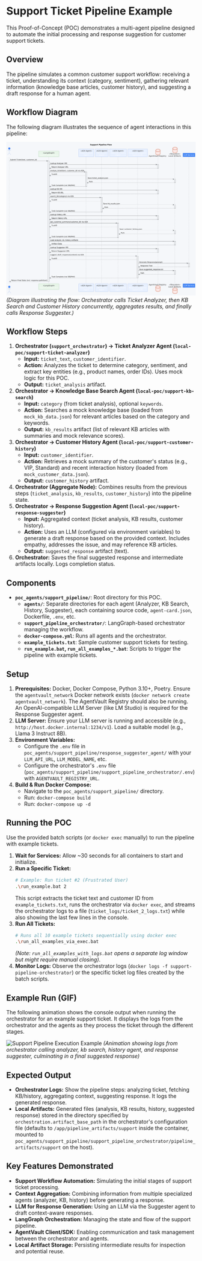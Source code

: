 # Support Ticket Pipeline Example

This Proof-of-Concept (POC) demonstrates a multi-agent pipeline designed to automate the initial processing and response suggestion for customer support tickets.

## Overview

The pipeline simulates a common customer support workflow: receiving a ticket, understanding its context (category, sentiment), gathering relevant information (knowledge base articles, customer history), and suggesting a draft response for a human agent.

## Workflow Diagram

The following diagram illustrates the sequence of agent interactions in this pipeline:

![Support Pipeline Workflow Diagram](../assets/images/supportpipe.png)
*(Diagram illustrating the flow: Orchestrator calls Ticket Analyzer, then KB Search and Customer History concurrently, aggregates results, and finally calls Response Suggester.)*

## Workflow Steps

1.  **Orchestrator (`support_orchestrator`) -> Ticket Analyzer Agent (`local-poc/support-ticket-analyzer`)**
    *   **Input:** `ticket_text`, `customer_identifier`.
    *   **Action:** Analyzes the ticket to determine category, sentiment, and extract key entities (e.g., product names, order IDs). Uses mock logic for this POC.
    *   **Output:** `ticket_analysis` artifact.
2.  **Orchestrator -> Knowledge Base Search Agent (`local-poc/support-kb-search`)**
    *   **Input:** `category` (from ticket analysis), optional `keywords`.
    *   **Action:** Searches a mock knowledge base (loaded from `mock_kb_data.json`) for relevant articles based on the category and keywords.
    *   **Output:** `kb_results` artifact (list of relevant KB articles with summaries and mock relevance scores).
3.  **Orchestrator -> Customer History Agent (`local-poc/support-customer-history`)**
    *   **Input:** `customer_identifier`.
    *   **Action:** Retrieves a mock summary of the customer's status (e.g., VIP, Standard) and recent interaction history (loaded from `mock_customer_data.json`).
    *   **Output:** `customer_history` artifact.
4.  **Orchestrator (Aggregate Node):** Combines results from the previous steps (`ticket_analysis`, `kb_results`, `customer_history`) into the pipeline state.
5.  **Orchestrator -> Response Suggestion Agent (`local-poc/support-response-suggester`)**
    *   **Input:** Aggregated context (ticket analysis, KB results, customer history).
    *   **Action:** Uses an LLM (configured via environment variables) to generate a draft response based on the provided context. Includes empathy, addresses the issue, and may reference KB articles.
    *   **Output:** `suggested_response` artifact (text).
6.  **Orchestrator:** Saves the final suggested response and intermediate artifacts locally. Logs completion status.

## Components

*   **`poc_agents/support_pipeline/`**: Root directory for this POC.
    *   **`agents/`**: Separate directories for each agent (Analyzer, KB Search, History, Suggester), each containing source code, `agent-card.json`, Dockerfile, `.env`, etc.
    *   **`support_pipeline_orchestrator/`**: LangGraph-based orchestrator managing the workflow.
    *   **`docker-compose.yml`**: Runs all agents and the orchestrator.
    *   **`example_tickets.txt`**: Sample customer support tickets for testing.
    *   **`run_example.bat`, `run_all_examples_*.bat`**: Scripts to trigger the pipeline with example tickets.

## Setup

1.  **Prerequisites:** Docker, Docker Compose, Python 3.10+, Poetry. Ensure the `agentvault_network` Docker network exists (`docker network create agentvault_network`). The AgentVault Registry should also be running. An OpenAI-compatible LLM Server (like LM Studio) is required for the Response Suggester agent.
2.  **LLM Server:** Ensure your LLM server is running and accessible (e.g., `http://host.docker.internal:1234/v1`). Load a suitable model (e.g., Llama 3 Instruct 8B).
3.  **Environment Variables:**
    *   Configure the `.env` file in `poc_agents/support_pipeline/response_suggester_agent/` with your `LLM_API_URL`, `LLM_MODEL_NAME`, etc.
    *   Configure the orchestrator's `.env` file (`poc_agents/support_pipeline/support_pipeline_orchestrator/.env`) with `AGENTVAULT_REGISTRY_URL`.
4.  **Build & Run Docker Compose:**
    *   Navigate to the `poc_agents/support_pipeline/` directory.
    *   Run: `docker-compose build`
    *   Run: `docker-compose up -d`

## Running the POC

Use the provided batch scripts (or `docker exec` manually) to run the pipeline with example tickets.

1.  **Wait for Services:** Allow ~30 seconds for all containers to start and initialize.
2.  **Run a Specific Ticket:**
    ```bash
    # Example: Run ticket #2 (Frustrated User)
    .\run_example.bat 2
    ```
    This script extracts the ticket text and customer ID from `example_tickets.txt`, runs the orchestrator via `docker exec`, and streams the orchestrator logs to a file (`ticket_logs/ticket_2_logs.txt`) while also showing the last few lines in the console.
3.  **Run All Tickets:**
    ```bash
    # Runs all 10 example tickets sequentially using docker exec
    .\run_all_examples_via_exec.bat
    ```
    *(Note: `run_all_examples_with_logs.bat` opens a separate log window but might require manual closing)*.
4.  **Monitor Logs:** Observe the orchestrator logs (`docker logs -f support-pipeline-orchestrator`) or the specific ticket log files created by the batch scripts.

## Example Run (GIF)

The following animation shows the console output when running the orchestrator for an example support ticket. It displays the logs from the orchestrator and the agents as they process the ticket through the different stages.

![Support Pipeline Execution Example](../assets/gifs/customersupportpipe.gif)
*(Animation showing logs from orchestrator calling analyzer, kb search, history agent, and response suggester, culminating in a final suggested response)*

## Expected Output

*   **Orchestrator Logs:** Show the pipeline steps: analyzing ticket, fetching KB/history, aggregating context, suggesting response. It logs the generated response.
*   **Local Artifacts:** Generated files (analysis, KB results, history, suggested response) stored in the directory specified by `orchestration.artifact_base_path` in the orchestrator's configuration file (defaults to `/app/pipeline_artifacts/support` inside the container, mounted to `poc_agents/support_pipeline/support_pipeline_orchestrator/pipeline_artifacts/support` on the host).

## Key Features Demonstrated

*   **Support Workflow Automation:** Simulating the initial stages of support ticket processing.
*   **Context Aggregation:** Combining information from multiple specialized agents (analyzer, KB, history) before generating a response.
*   **LLM for Response Generation:** Using an LLM via the Suggester agent to draft context-aware responses.
*   **LangGraph Orchestration:** Managing the state and flow of the support pipeline.
*   **AgentVault Client/SDK:** Enabling communication and task management between the orchestrator and agents.
*   **Local Artifact Storage:** Persisting intermediate results for inspection and potential reuse.
